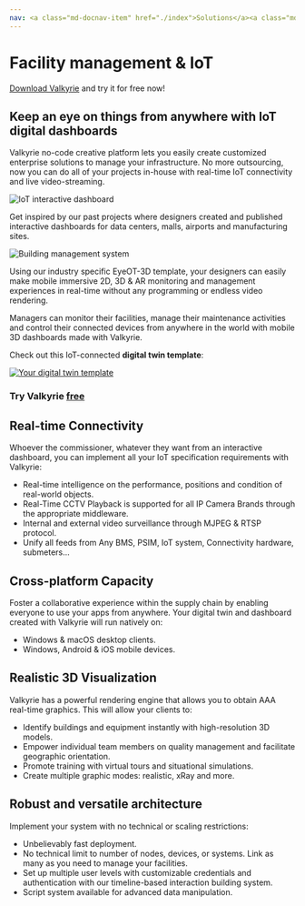 ```yaml
---
nav: <a class="md-docnav-item" href="./index">Solutions</a><a class="md-docnav-item" href="">Facility management &amp; IoT</a>
---
```


# Facility management & IoT
[Download Valkyrie](/vlk/downloads) and try it for free now!

## Keep an eye on things from anywhere with IoT digital dashboards

Valkyrie no-code creative platform lets you easily create customized enterprise solutions to manage your infrastructure. No more outsourcing, now you can do all of your projects in-house with real-time IoT connectivity and live video-streaming.

<img src= "https://cdn2.talansoft.com/ftp/img/docs/case_studies/eyeOT/eyeOT.jpg" alt="IoT interactive dashboard" />

Get inspired by our past projects where designers created and published interactive dashboards for data centers, malls, airports and manufacturing sites.

<img src= "https://cdn2.talansoft.com/ftp/img/www/eyeot3d-daylight-simulation.jpg" alt="Building management system" />

Using our industry specific EyeOT-3D template, your designers can easily make mobile immersive 2D, 3D & AR monitoring and management experiences in real-time without any programming or endless video rendering.

Managers can monitor their facilities, manage their maintenance activities and control their connected devices from anywhere in the world with mobile 3D dashboards made with Valkyrie.

Check out this IoT-connected **digital twin template**:

<a href="/md/docs/home#_Project_Templates_"><img src= "https://cdn2.talansoft.com/ftp/img/www/Facility-Management-1600x1200.jpg" alt="Your digital twin template" /></a>

### Try Valkyrie [**free**](/vlk/downloads)

## Real-time Connectivity
Whoever the commissioner, whatever they want from an interactive dashboard, you can implement all your IoT specification requirements with Valkyrie:
* Real-time intelligence on the performance, positions and condition of real-world objects.
* Real-Time CCTV Playback is supported for all IP Camera Brands through the appropriate middleware.
* Internal and external video surveillance through MJPEG & RTSP protocol.
* Unify all feeds from Any BMS, PSIM, IoT system, Connectivity hardware, submeters…

## Cross-platform Capacity
Foster a collaborative experience within the supply chain by enabling everyone to use your apps from anywhere.
Your digital twin and dashboard created with Valkyrie will run natively on:
* Windows & macOS desktop clients.
* Windows, Android & iOS mobile devices.

## Realistic 3D Visualization
Valkyrie has a powerful rendering engine that allows you to obtain AAA real-time graphics. This will allow your clients to:
* Identify buildings and equipment instantly with high-resolution 3D models.
* Empower individual team members on quality management and facilitate geographic orientation.
* Promote training with virtual tours and situational simulations.
* Create multiple graphic modes: realistic, xRay and more.

## Robust and versatile architecture
Implement your system with no technical or scaling restrictions:
* Unbelievably fast deployment.
* No technical limit to number of nodes, devices, or systems. Link as many as you need to manage your facilities.
* Set up multiple user levels with customizable credentials and authentication with our timeline-based interaction building system.
* Script system available for advanced data manipulation.
